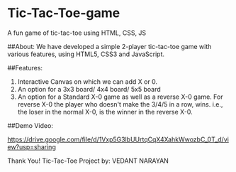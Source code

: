 # Tic-Tac-Toe-game
A fun game of tic-tac-toe using HTML, CSS, JS

##About:
We have developed a simple 2-player tic-tac-toe game with various features, using HTML5, CSS3 and JavaScript.

##Features:
1. Interactive Canvas on which we can add X or 0.
2. An option for a 3x3 board/ 4x4 board/ 5x5 board
3. An option for a Standard X-0 game as well as a reverse X-0 game. For reverse X-0 the player who doesn't make the 3/4/5 in a row, wins. i.e., the loser in the normal X-0, is the winner in the reverse X-0.

##Demo Video:

https://drive.google.com/file/d/1Vxp5G3lbUUrtqCqX4XahkWwozbC_0T_d/view?usp=sharing

Thank You!
Tic-Tac-Toe Project by: VEDANT NARAYAN
